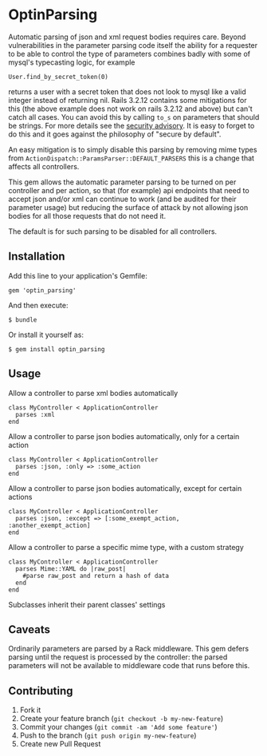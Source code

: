 # OptinParsing

Automatic parsing of json and xml request bodies requires care. Beyond vulnerabilities in the parameter parsing code itself the ability for a requester to be able to control the type of parameters combines badly with some of mysql's typecasting logic, for example

    User.find_by_secret_token(0)

returns a user with a secret token that does not look to mysql like a valid integer instead of returning nil. Rails 3.2.12 contains some mitigations for this (the above example does not work on rails 3.2.12 and above) but can't catch all cases. You can avoid this by calling `to_s` on parameters that should be strings. For more details see the [security advisory](http://groups.google.com/group/rubyonrails-security/browse_thread/thread/64e747e461f98c25). It is easy to forget to do this and it goes against the philosophy of "secure by default".

An easy mitigation is to simply disable this parsing by removing mime types from `ActionDispatch::ParamsParser::DEFAULT_PARSERS` this is a change that affects all controllers. 

This gem allows the automatic parameter parsing to be turned on  per controller and per action, so that (for example) api endpoints that need to accept json and/or xml can continue to work (and be audited for their parameter usage) but reducing the surface of attack by not allowing json bodies for all those requests that do not need it.

The default is for such parsing to be disabled for all controllers.

## Installation

Add this line to your application's Gemfile:

    gem 'optin_parsing'

And then execute:

    $ bundle

Or install it yourself as:

    $ gem install optin_parsing

## Usage

Allow a controller to parse xml bodies automatically

    class MyController < ApplicationController
      parses :xml
    end

Allow a controller to parse json bodies automatically, only for a certain action

    class MyController < ApplicationController
      parses :json, :only => :some_action
    end

Allow a controller to parse json bodies automatically, except for certain actions

    class MyController < ApplicationController
      parses :json, :except => [:some_exempt_action, :another_exempt_action]
    end

Allow a controller to parse a specific mime type, with a custom strategy

    class MyController < ApplicationController
      parses Mime::YAML do |raw_post|
        #parse raw_post and return a hash of data
      end
    end

Subclasses inherit their parent classes' settings

## Caveats

Ordinarily parameters are parsed by a Rack middleware. This gem defers parsing until the request is processed by the controller: the parsed parameters will not be available to middleware code that runs before this.

## Contributing

1. Fork it
2. Create your feature branch (`git checkout -b my-new-feature`)
3. Commit your changes (`git commit -am 'Add some feature'`)
4. Push to the branch (`git push origin my-new-feature`)
5. Create new Pull Request

